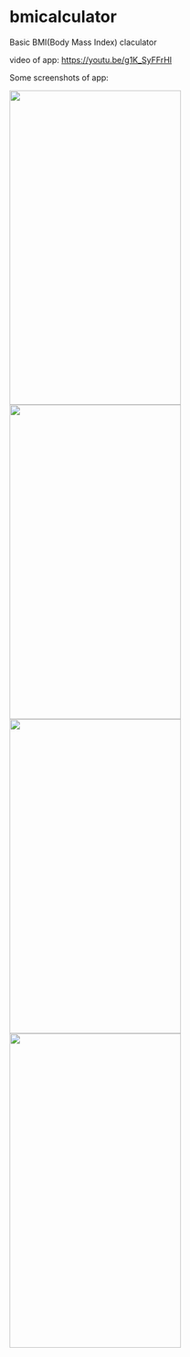 # bmicalculator

Basic BMI(Body Mass Index) claculator

video of app: https://youtu.be/g1K_SyFFrHI

Some screenshots of app:

<img src="https://user-images.githubusercontent.com/93790564/153468463-d1ab30f1-2822-4131-b719-c21e266a37ee.jpg" width="300" height="550"/>

<img src="https://user-images.githubusercontent.com/93790564/153468486-79db6b28-f745-4d90-8b7b-4a4a7a2714bc.jpg" width="300" height="550"/>

<img src="https://user-images.githubusercontent.com/93790564/153468495-4b2e0a09-8f83-477d-9b4c-46628aaf8008.jpg" width="300" height="550"/>

<img src="https://user-images.githubusercontent.com/93790564/153468504-9f001c79-1a46-4224-b1b8-51667605c7bb.jpg" width="300" height="550"/>
